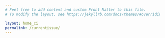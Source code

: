 ```yaml
---
# Feel free to add content and custom Front Matter to this file.
# To modify the layout, see https://jekyllrb.com/docs/themes/#overriding-theme-defaults

layout: home_ci
permalink: /currentissue/
---
```

